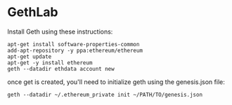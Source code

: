 # GethLab

Install Geth using these instructions:

```
apt-get install software-properties-common
add-apt-repository -y ppa:ethereum/ethereum
apt-get update                      
apt-get -y install ethereum
geth --datadir ethdata account new

```

once get is created, you'll need to initialize geth using the genesis.json file:

```
geth --datadir ~/.ethereum_private init ~/PATH/TO/genesis.json
```
